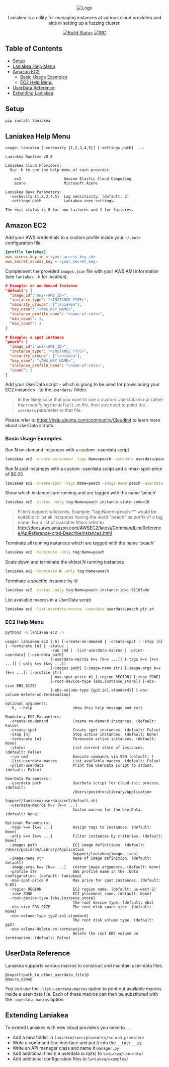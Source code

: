 <p align="center">
  <img src="https://github.com/posidron/posidron.github.io/raw/master/static/images/laniakea.png" alt="Logo" />
</p>

<p align="center">
Laniakea is a utility for managing instances at various cloud providers and aids in setting up a fuzzing cluster.
</p>

<p align="center">
<a href="https://travis-ci.org/MozillaSecurity/laniakea"><img src="https://api.travis-ci.org/MozillaSecurity/laniakea.svg?branch=master" alt="Build Status"></a>
<a href="https://www.irccloud.com/invite?channel=%23fuzzing&amp;hostname=irc.mozilla.org&amp;port=6697&amp;ssl=1"><img src="https://img.shields.io/badge/IRC-%23fuzzing-1e72ff.svg?style=flat" alt="IRC"></a>
</p>


<h2>Table of Contents</h2>

* [Setup](#Setup)
* [Laniakea Help Menu](#LaniakeaHelpMenu)
* [Amazon EC2](#AmazonEC2)
  * [Basic Usage Examples](#BasicUsageExamples)
  * [EC2 Help Menu](#EC2HelpMenu)
* [UserData Reference](#UserDataReference)
* [Extending Laniakea](#ExtendingLaniakea)


<a name="Setup"><h2>Setup</h2></a>

```bash
pip install laniakea
```

<a name="LaniakeaHelpMenu"><h2>Laniakea Help Menu</h2></a>

```
usage: laniakea [-verbosity {1,2,3,4,5}] [-settings path]  ...

Laniakea Runtime v0.8

Laniakea Cloud Providers:
  Use -h to see the help menu of each provider.

    ec2                   Amazon Elastic Cloud Computing
    azure                 Microsoft Azure

Laniakea Base Parameters:
  -verbosity {1,2,3,4,5}  Log sensitivity. (default: 2)
  -settings path          Laniakea core settings.

The exit status is 0 for non-failures and 1 for failures.
```


<a name="AmazonEC2"><h2>Amazon EC2</h2></a>

Add your AWS credentials to a custom profile inside your `~/.boto` configuration file.
```ini
[profile laniakea]
aws_access_key_id = <your_access_key_id>
aws_secret_access_key = <your_secret_key>
```

Complement the provided `images.json` file with your AWS AMI information (see `laniakea -h` for location).
```json
# Example: an on-demand instance
"default": {
  "image_id":"ami-<AMI_ID>",
  "instance_type": "<INSTANCE_TYPE>",
  "security_groups": ["laniakea"],
  "key_name": "<AWS_KEY_NAME>",
  "instance_profile_name": "<name-of-role>",
  "min_count": 3,
  "max_count": 3
}

# Example: a spot instance
"peach": {
  "image_id":"ami-<AMI_ID>",
  "instance_type": "<INSTANCE_TYPE>",
  "security_groups": ["laniakea"],
  "key_name": "<AWS_KEY_NAME>",
  "instance_profile_name": "<name-of-role>",
  "count": 3
}
```

Add your UserData script - which is going to be used for provisioning your EC2 instances - to the `userdata/` folder.


> In the likely case that you want to use a custom UserData script rather than modifying the `default.sh` file, then you need to point the `-userdata` parameter to that file.

Please refer to https://help.ubuntu.com/community/CloudInit to learn more about UserData scripts.


<a name="BasicUsageExamples"><h3>Basic Usage Examples</h3></a>

Run N on-demand instances with a custom -userdata script
```bash
laniakea ec2 -create-on-demand -tags Name=peach -userdata userdata/peach.private.sh
```

Run N spot instances with a custom -userdata script and a -max-spot-price of $0.05
```bash
laniakea ec2 -create-spot -tags Name=peach -image-name peach -userdata userdata/peach.private.sh -image-args count=10
```

Show which instances are running and are tagged with the name 'peach'
```bash
laniakea ec2 -status -only tag:Name=peach instance-state-code=16
```

> Filters support wildcards. Example: "tag:Name=peach-*" would be suitable to list all instances having the  word "peach" as prefix of a tag name. For a list of available filters refer to http://docs.aws.amazon.com/AWSEC2/latest/CommandLineReference/ApiReference-cmd-DescribeInstances.html

Terminate all running instances which are tagged with the name 'peach'
```bash
laniakea ec2 -terminate -only tag:Name=peach
```

Scale down and terminate the oldest N running instances
```bash
laniakea ec2 -terminate N -only tag:Name=peach
```

Terminate a specific instance by id
```bash
laniakea ec2 -status -only tag:Name=peach instance-id=i-9110fa9e
```

List available macros in a UserData script
```bash
laniakea ec2 -list-userdata-macros -userdata userdata/peach.pit.sh
```

<a name="EC2HelpMenu"><h3>EC2 Help Menu</h3></a>

```bash
python3 -m laniakea ec2 -h
```

```
usage: laniakea ec2 [-h] [-create-on-demand | -create-spot | -stop [n] | -terminate [n] | -status |
                    -run cmd | -list-userdata-macros | -print-userdata] [-userdata path]
                    [-userdata-macros k=v [k=v ...]] [-tags k=v [k=v ...]] [-only k=v [k=v ...]]
                    [-images path] [-image-name str] [-image-args k=v [k=v ...]] [-profile str]
                    [-max-spot-price #] [-region REGION] [-zone ZONE]
                    [-root-device-type {ebs,instance_store}] [-ebs-size EBS_SIZE]
                    [-ebs-volume-type {gp2,io1,standard}] [-ebs-volume-delete-on-termination]

optional arguments:
  -h, --help                  show this help message and exit

Mandatory EC2 Parameters:
  -create-on-demand           Create on-demand instances. (default: False)
  -create-spot                Create spot instances. (default: False)
  -stop [n]                   Stop active instances. (default: None)
  -terminate [n]              Terminate active instances. (default: None)
  -status                     List current state of instances. (default: False)
  -run cmd                    Execute commands via SSH (default: )
  -list-userdata-macros       List available macros. (default: False)
  -print-userdata             Print the UserData script to stdout. (default: False)

UserData Parameters:
  -userdata path              UserData script for cloud-init process. (default:
                              /Users/posidron/Library/Application
                              Support/laniakea/userdata/ec2/default.sh)
  -userdata-macros k=v [k=v ...]
                              Custom macros for the UserData. (default: None)

Optional Parameters:
  -tags k=v [k=v ...]         Assign tags to instances. (default: None)
  -only k=v [k=v ...]         Filter instances by criterias. (default: None)
  -images path                EC2 image definitions. (default: /Users/posidron/Library/Application
                              Support/laniakea/images.json)
  -image-name str             Name of image definition. (default: default)
  -image-args k=v [k=v ...]   Custom image arguments. (default: None)
  -profile str                AWS profile name in the .boto configuration. (default: laniakea)
  -max-spot-price #           Max price for spot instances. (default: 0.05)
  -region REGION              EC2 region name. (default: us-west-2)
  -zone ZONE                  EC2 placement zone. (default: None)
  -root-device-type {ebs,instance_store}
                              The root device type. (default: ebs)
  -ebs-size EBS_SIZE          The root disk space size. (default: None)
  -ebs-volume-type {gp2,io1,standard}
                              The root disk volume type. (default: gp2)
  -ebs-volume-delete-on-termination
                              Delete the root EBS volume on termination. (default: False)
```

<a name="UserDataReference"><h2>UserData Reference</h2></a>

Laniakea supports various macros to construct and maintain user-data files.
```
@import(path_to_other_userdata_file)@
@macro_name@
```
You can use the `-list-userdata-macros` option to print out available macros inside a user-data file. Each of these macros can then be substituted with the `-userdata-macros` option.


<a name="ExtendingLaniakea"><h2>Extending Laniakea</h2></a>

To extend Laniakea with new cloud providers you need to ...

* Add a new folder in `laniakea/core/providers/<cloud_provider>`
* Write a command-line interface and put it into the `__init__.py`
* Write an API manager class and name it `manager.py`
* Add additional files (i.e userdata scripts) to `laniakea/userdata/`
* Add additional configuration files to `laniakea/examples/`
